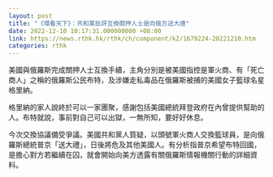 ```yaml
---
layout: post
title: "《環看天下》：共和黨批評互換關押人士是向俄方送大禮"
date: 2022-12-10 10:17:31.000000000 +08:00
link: https://news.rthk.hk/rthk/ch/component/k2/1679224-20221210.htm
categories: rthk
---
```


美國與俄羅斯完成關押人士互換手續，主角分別是被美國指控是軍火商、有「死亡商人」之稱的俄羅斯公民布特，及涉嫌走私毒品在俄羅斯被捕的美國女子籃球名星格里納。

格里納的家人說終於可以一家團聚，感謝包括美國總統拜登政府在內曾提供幫助的人。布特就說，事前對自己可以出獄，一無所知，要好好休息。

今次交換協議備受爭議。美國共和黨人質疑，以頭號軍火商人交換籃球員，是向俄羅斯總統普京「送大禮」，日後將危及其他美國人。有分析指普京希望布特回國，是擔心對方若繼續在囚，就會開始向美方透露有關俄羅斯情報機關行動的詳細資料。
